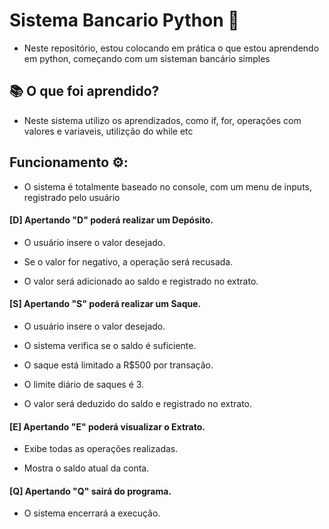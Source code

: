 # Sistema Bancario Python 🐍

- Neste repositório, estou colocando em prática o que estou aprendendo em python, começando com um sisteman bancário simples

## 📚 O que foi aprendido?

- Neste sistema utilizo os aprendizados, como if, for, operações com valores e variaveis, utilizção do while etc

## Funcionamento ⚙️:

- O sistema é totalmente baseado no console, com um menu de inputs, registrado pelo usuário 

#### [D] Apertando "D" poderá realizar um Depósito.

- O usuário insere o valor desejado.

- Se o valor for negativo, a operação será recusada.

- O valor será adicionado ao saldo e registrado no extrato.

#### [S] Apertando "S" poderá realizar um Saque.

- O usuário insere o valor desejado.

- O sistema verifica se o saldo é suficiente.

- O saque está limitado a R$500 por transação.

- O limite diário de saques é 3.

- O valor será deduzido do saldo e registrado no extrato.

#### [E] Apertando "E" poderá visualizar o Extrato.

- Exibe todas as operações realizadas.

- Mostra o saldo atual da conta.

#### [Q] Apertando "Q" sairá do programa.

- O sistema encerrará a execução.

